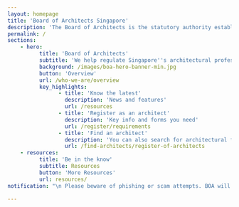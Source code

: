 ```yaml
---
layout: homepage
title: 'Board of Architects Singapore'
description: 'The Board of Architects is the statutory authority established to administer the Architects Act in Singapore.'
permalink: /
sections:
    - hero:
          title: 'Board of Architects'
          subtitle: 'We help regulate Singapore''s architectural profession and celebrate good designs'
          background: /images/boa-hero-banner-min.jpg
          button: 'Overview'
          url: /who-we-are/overview
          key_highlights:
                - title: 'Know the latest'
                  description: 'News and features'
                  url: /resources
                - title: 'Register as an architect'
                  description: 'Key info and forms you need'
                  url: /register/requirements
                - title: 'Find an architect'
                  description: 'You can also search for architectural firms'
                  url: /find-architects/register-of-architects
    - resources:
          title: 'Be in the know'
          subtitle: Resources
          button: 'More Resources'
          url: resources/
notification: "\n Please beware of phishing or scam attempts. BOA will never ask or request for your personal details via SMS notifications and / or automated phone messages. For any queries / feedback, please email to BOA_Enquiry@boa.gov.sg. <br> BOA’s service counter will be operating by appointments. Public may email your query to BOA_Enquiry@boa.gov.sg. <br> All application forms (eg. Practising Certificates, Company Licence, Firm Name Applications, Exam Applications etc.) and documents are to be mailed to the following address via post: <br> Board of Architects, 5 Maxwell Road, #01-03 Storey Tower Block, MND Complex, Singapore 069110\n"

---
```


